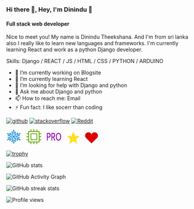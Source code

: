 ### Hi there 👋, Hey, I'm Dinindu 👋
#### Full stack web developer
Nice to meet you! My name is Dinindu Theekshana. And I'm from sri lanka also I really like to learn new languages and frameworks. I'm currently learning React and work as a python Django developer.

Skills: Django / REACT / JS / HTML / CSS / PYTHON / ARDUINO

- 🔭 I’m currently working on Blogsite 
- 🌱 I’m currently learning React 
- 🤔 I’m looking for help with Django and python 
- 💬 Ask me about Django and python 
- 📫 How to reach me: Email 
- ⚡ Fun fact: I like socerr than coding 


[<img src='https://cdn.jsdelivr.net/npm/simple-icons@3.0.1/icons/github.svg' alt='github' height='40'>](https://github.com/dtheekshanalinux)  [<img src='https://cdn.jsdelivr.net/npm/simple-icons@3.0.1/icons/stackoverflow.svg' alt='stackoverflow' height='40'>](https://stackoverflow.com/users/dtprogrammer)  [<img src='https://cdn.jsdelivr.net/npm/simple-icons@3.0.1/icons/reddit.svg' alt='Reddit' height='40'>](https://www.reddit.com/user/dtheekshana)  

<a href='https://archiveprogram.github.com/'><img src='https://raw.githubusercontent.com/acervenky/animated-github-badges/master/assets/acbadge.gif' width='40' height='40'></a> <a href='https://docs.github.com/en/developers'><img src='https://raw.githubusercontent.com/acervenky/animated-github-badges/master/assets/devbadge.gif' width='40' height='40'></a> <a href='https://github.com/pricing'><img src='https://raw.githubusercontent.com/acervenky/animated-github-badges/master/assets/pro.gif' width='40' height='40'></a> <a href='https://stars.github.com/'><img src='https://raw.githubusercontent.com/acervenky/animated-github-badges/master/assets/starbadge.gif' width='35' height='35'></a> <a href='https://docs.github.com/en/github/supporting-the-open-source-community-with-github-sponsors'><img src='https://raw.githubusercontent.com/acervenky/animated-github-badges/master/assets/sponsorbadge.gif' width='35' height='35'></a> 

[![trophy](https://github-profile-trophy.vercel.app/?username=dtheekshanalinux)](https://github.com/ryo-ma/github-profile-trophy)

![GitHub stats](https://github-readme-stats.vercel.app/api?username=dtheekshanalinux&show_icons=true&count_private=true)  

![GitHub Activity Graph](https://activity-graph.herokuapp.com/graph?username=dtheekshanalinux)  

![GitHub streak stats](https://github-readme-streak-stats.herokuapp.com/?user=dtheekshanalinux)  

![Profile views](https://gpvc.arturio.dev/dtheekshanalinux)  
